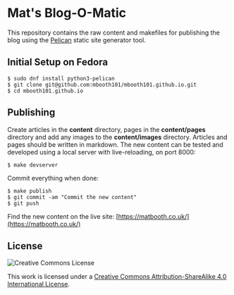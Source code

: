# Mat's Blog-O-Matic

This repository contains the raw content and makefiles for publishing the blog using the [Pelican](http://blog.getpelican.com/) static site generator tool.

## Initial Setup on Fedora

    $ sudo dnf install python3-pelican
    $ git clone git@github.com:mbooth101/mbooth101.github.io.git
    $ cd mbooth101.github.io

## Publishing

Create articles in the __content__ directory, pages in the __content/pages__ directory and add any images to the __content/images__ directory. Articles and pages should be written in markdown. The new content can be tested and developed using a local server with live-reloading, on port 8000:

    $ make devserver

Commit everything when done:

    $ make publish
    $ git commit -am "Commit the new content"
    $ git push

Find the new content on the live site: [https://matbooth.co.uk/](https://matbooth.co.uk/)

## License

![Creative Commons License](http://i.creativecommons.org/l/by-sa/4.0/88x31.png)

This work is licensed under a [Creative Commons Attribution-ShareAlike 4.0 International License](http://creativecommons.org/licenses/by-sa/4.0/).
